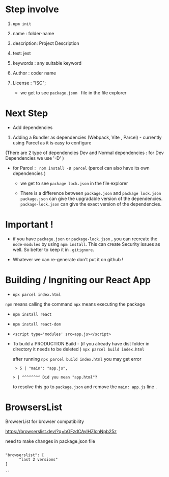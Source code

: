 # Step involve

1. `npm init`
2. name : folder-name
3. description: Project Description
4. test: jest
5. keywords : any suitable keyword
6. Author : coder name
7. License : "ISC";

   - we get to see `package.json ` file in the file explorer

# Next Step

- Add dependencies

1. Adding a Bundler as dependencies (Webpack, Vite , Parcel) - currently using Parcel as it is easy to configure

(There are 2 type of dependencies Dev and Normal dependencies : for Dev Dependencies we use '-D' )

- for Parcel : ` npm install -D parcel`
  (parcel can also have its own dependencies )

  - we get to see `package lock.json` in the file explorer

  - There is a difference between `package.json` and `package lock.json`
    `package.json` can give the upgradable version of the dependencies.
    `package-lock.json` can give the exact version of the dependencies.

# Important !

- if you have `package.json` or `package-lock.json` , you can recreate the `node-modules` by using `npm install`. This can create Security issues as well. So better to keep it in `.gitignore`.

- Whatever we can re-generate don't put it on github !

# Building / Ingniting our React App

- `npx parcel index.html`

`npm` means calling the command
`npx` means executing the package

- `npm install react`
- `npm install react-dom`

- `<script type='modules' src=app.js></script>`

- To build a PRODUCTION Build - (if you already have dist folder in directory it needs to be deleted )
  `npx parcel build index.html`

  after running `npx parcel build index.html` you may get error

  ```
   > 5 | "main": "app.js",

  > | ^^^^^^^^ Did you mean "app.html"?
  ```

  to resolve this go to `package.json` and remove the `main: app.js` line .

# BrowsersList

BrowserList for browser compatibility

https://browserslist.dev/?q=bGFzdCAyIHZlcnNpb25z

need to make changes in package.json file

```

"browserslist": [
      "last 2 versions"
]

``
```
